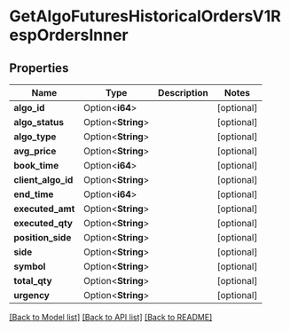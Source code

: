 # GetAlgoFuturesHistoricalOrdersV1RespOrdersInner

## Properties

Name | Type | Description | Notes
------------ | ------------- | ------------- | -------------
**algo_id** | Option<**i64**> |  | [optional]
**algo_status** | Option<**String**> |  | [optional]
**algo_type** | Option<**String**> |  | [optional]
**avg_price** | Option<**String**> |  | [optional]
**book_time** | Option<**i64**> |  | [optional]
**client_algo_id** | Option<**String**> |  | [optional]
**end_time** | Option<**i64**> |  | [optional]
**executed_amt** | Option<**String**> |  | [optional]
**executed_qty** | Option<**String**> |  | [optional]
**position_side** | Option<**String**> |  | [optional]
**side** | Option<**String**> |  | [optional]
**symbol** | Option<**String**> |  | [optional]
**total_qty** | Option<**String**> |  | [optional]
**urgency** | Option<**String**> |  | [optional]

[[Back to Model list]](../README.md#documentation-for-models) [[Back to API list]](../README.md#documentation-for-api-endpoints) [[Back to README]](../README.md)



